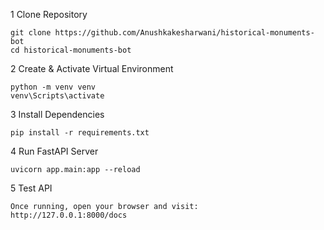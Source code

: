 1 Clone Repository

    git clone https://github.com/Anushkakesharwani/historical-monuments-bot
    cd historical-monuments-bot

2️ Create & Activate Virtual Environment

    python -m venv venv
    venv\Scripts\activate

3️ Install Dependencies

    pip install -r requirements.txt

4️ Run FastAPI Server

    uvicorn app.main:app --reload

5️ Test API

    Once running, open your browser and visit:
    http://127.0.0.1:8000/docs